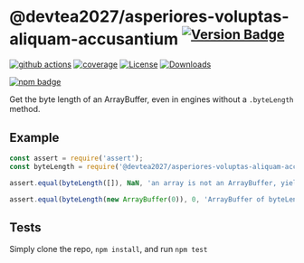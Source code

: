 # @devtea2027/asperiores-voluptas-aliquam-accusantium <sup>[![Version Badge][npm-version-svg]][package-url]</sup>

[![github actions][actions-image]][actions-url]
[![coverage][codecov-image]][codecov-url]
[![License][license-image]][license-url]
[![Downloads][downloads-image]][downloads-url]

[![npm badge][npm-badge-png]][package-url]

Get the byte length of an ArrayBuffer, even in engines without a `.byteLength` method.

## Example

```js
const assert = require('assert');
const byteLength = require('@devtea2027/asperiores-voluptas-aliquam-accusantium');

assert.equal(byteLength([]), NaN, 'an array is not an ArrayBuffer, yields NaN');

assert.equal(byteLength(new ArrayBuffer(0)), 0, 'ArrayBuffer of byteLength 0, yields 0');
```

## Tests
Simply clone the repo, `npm install`, and run `npm test`

[package-url]: https://npmjs.org/package/@devtea2027/asperiores-voluptas-aliquam-accusantium
[npm-version-svg]: https://versionbadg.es/inspect-js/@devtea2027/asperiores-voluptas-aliquam-accusantium.svg
[deps-svg]: https://david-dm.org/inspect-js/@devtea2027/asperiores-voluptas-aliquam-accusantium.svg
[deps-url]: https://david-dm.org/inspect-js/@devtea2027/asperiores-voluptas-aliquam-accusantium
[dev-deps-svg]: https://david-dm.org/inspect-js/@devtea2027/asperiores-voluptas-aliquam-accusantium/dev-status.svg
[dev-deps-url]: https://david-dm.org/inspect-js/@devtea2027/asperiores-voluptas-aliquam-accusantium#info=devDependencies
[npm-badge-png]: https://nodei.co/npm/@devtea2027/asperiores-voluptas-aliquam-accusantium.png?downloads=true&stars=true
[license-image]: https://img.shields.io/npm/l/@devtea2027/asperiores-voluptas-aliquam-accusantium.svg
[license-url]: LICENSE
[downloads-image]: https://img.shields.io/npm/dm/@devtea2027/asperiores-voluptas-aliquam-accusantium.svg
[downloads-url]: https://npm-stat.com/charts.html?package=@devtea2027/asperiores-voluptas-aliquam-accusantium
[codecov-image]: https://codecov.io/gh/inspect-js/@devtea2027/asperiores-voluptas-aliquam-accusantium/branch/main/graphs/badge.svg
[codecov-url]: https://app.codecov.io/gh/inspect-js/@devtea2027/asperiores-voluptas-aliquam-accusantium/
[actions-image]: https://img.shields.io/endpoint?url=https://github-actions-badge-u3jn4tfpocch.runkit.sh/inspect-js/@devtea2027/asperiores-voluptas-aliquam-accusantium
[actions-url]: https://github.com/devtea2027/asperiores-voluptas-aliquam-accusantium/actions
